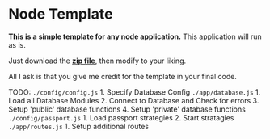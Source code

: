 Node Template
=======

**This is a simple template for any node application.**
This application will run as is.

Just download the **[zip file](https://github.com/alexbbt/node-template/archive/master.zip)**, then modify to your liking.

All I ask is that you give me credit for the template in your final code.

TODO:
`./config/config.js`
	1. Specify Database Config 
`./app/database.js`
	1. Load all Database Modules 
	2. Connect to Database and Check for errors 
	3. Setup 'public' database functions 
	4. Setup 'private' database functions 
`./config/passport.js`
	1. Load passport strategies 
	2. Start stratagies
`./app/routes.js`
	1. Setup additional routes 